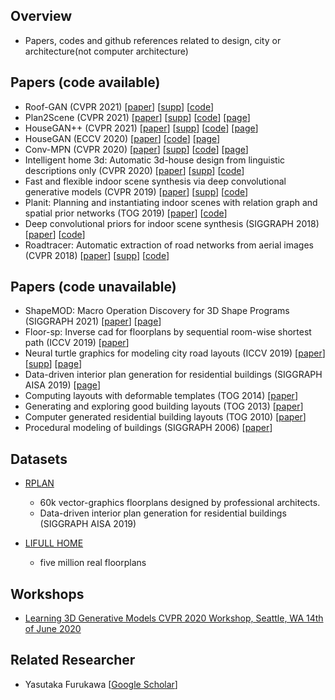 ## Overview 

- Papers, codes and github references related to design, city or architecture(not computer architecture)

## Papers (code available)

- Roof-GAN (CVPR 2021)
[[paper](https://openaccess.thecvf.com/content/CVPR2021/papers/Qian_Roof-GAN_Learning_To_Generate_Roof_Geometry_and_Relations_for_Residential_CVPR_2021_paper.pdf)]
[[supp](https://openaccess.thecvf.com/content/CVPR2021/supplemental/Qian_Roof-GAN_Learning_To_CVPR_2021_supplemental.pdf)]
[[code](https://github.com/yi-ming-qian/roofgan)]
- Plan2Scene (CVPR 2021)
[[paper](https://openaccess.thecvf.com/content/CVPR2021/papers/Vidanapathirana_Plan2Scene_Converting_Floorplans_to_3D_Scenes_CVPR_2021_paper.pdf)]
[[supp](https://openaccess.thecvf.com/content/CVPR2021/supplemental/Vidanapathirana_Plan2Scene_Converting_Floorplans_CVPR_2021_supplemental.pdf)]
[[code](https://github.com/3dlg-hcvc/plan2scene)]
[[page](https://3dlg-hcvc.github.io/plan2scene)]
- HouseGAN++ (CVPR 2021)
[[paper](https://openaccess.thecvf.com/content/CVPR2021/papers/Nauata_House-GAN_Generative_Adversarial_Layout_Refinement_Network_towards_Intelligent_Computational_Agent_CVPR_2021_paper.pdf)]
[[supp](https://openaccess.thecvf.com/content/CVPR2021/supplemental/Nauata_House-GAN_Generative_Adversarial_CVPR_2021_supplemental.pdf)]
[[code](https://github.com/ennauata/houseganpp)]
[[page](https://ennauata.github.io/houseganpp/page.html?fbclid=IwAR3s6cYsrvWxN5CGGA9T10GRLBsRybTbt6VlI7mbqA-3eXnX2x2TxaUijUA)]
- HouseGAN (ECCV 2020) 
[[paper](https://arxiv.org/abs/2003.06988)] 
[[code](https://github.com/ennauata/housegan)] 
[[page](https://ennauata.github.io/housegan/page.html)]
- Conv-MPN (CVPR 2020)
[[paper](https://openaccess.thecvf.com/content_CVPR_2020/papers/Zhang_Conv-MPN_Convolutional_Message_Passing_Neural_Network_for_Structured_Outdoor_Architecture_CVPR_2020_paper.pdf)]
[[supp](https://openaccess.thecvf.com/content_CVPR_2020/supplemental/Zhang_Conv-MPN_Convolutional_Message_CVPR_2020_supplemental.pdf)]
[[code](https://github.com/zhangfuyang/Conv-MPN)]
[[page](https://zhangfuyang.github.io/conv-mpn/page.html)]
- Intelligent home 3d: Automatic 3d-house design from linguistic descriptions only (CVPR 2020) 
[[paper](https://openaccess.thecvf.com/content_CVPR_2020/papers/Chen_Intelligent_Home_3D_Automatic_3D-House_Design_From_Linguistic_Descriptions_Only_CVPR_2020_paper.pdf)]
[[supp](https://openaccess.thecvf.com/content_CVPR_2020/supplemental/Chen_Intelligent_Home_3D_CVPR_2020_supplemental.pdf)]
[[code](https://github.com/chenqi008/HPGM)]
- Fast and flexible indoor scene synthesis via deep convolutional generative models (CVPR 2019)
[[paper](https://openaccess.thecvf.com/content_CVPR_2019/papers/Ritchie_Fast_and_Flexible_Indoor_Scene_Synthesis_via_Deep_Convolutional_Generative_CVPR_2019_paper.pdf)]
[[supp](https://openaccess.thecvf.com/content_CVPR_2019/supplemental/Ritchie_Fast_and_Flexible_CVPR_2019_supplemental.zip)]
[[code](https://github.com/brownvc/fast-synth)]
- Planit: Planning and instantiating indoor scenes with relation graph and spatial prior networks (TOG 2019)
[[paper](https://kwang-ether.github.io/pdf/planit.pdf)]
[[code](https://github.com/brownvc/planit)]
- Deep convolutional priors for indoor scene synthesis (SIGGRAPH 2018)
[[paper](https://kwang-ether.github.io/pdf/deepsynth.pdf)]
[[code](https://github.com/brownvc/fast-synth)]
- Roadtracer: Automatic extraction of road networks from aerial images (CVPR 2018)
[[paper](https://roadmaps.csail.mit.edu/roadtracer.pdf)]
[[supp](https://roadmaps.csail.mit.edu/roadtracer/supplementary.pdf)]
[[code](https://github.com/mitroadmaps/roadtracer/)]

## Papers (code unavailable)

- ShapeMOD: Macro Operation Discovery for 3D Shape Programs (SIGGRAPH 2021)
[[paper](https://rkjones4.github.io/pdf/shapeMOD.pdf)]
[[page](https://rkjones4.github.io/shapeMOD.html)]
- Floor-sp: Inverse cad for floorplans by sequential room-wise shortest path (ICCV 2019)
[[paper](https://arxiv.org/abs/1908.06702)]
- Neural turtle graphics for modeling city road layouts (ICCV 2019)
[[paper](https://arxiv.org/pdf/1910.02055.pdf)]
[[supp](https://nv-tlabs.github.io/NTG/resources/supp.pdf)]
[[page](https://nv-tlabs.github.io/NTG/)]
- Data-driven interior plan generation for residential buildings (SIGGRAPH AISA 2019)
[[page](http://staff.ustc.edu.cn/~fuxm/projects/DeepLayout/index.html)]
- Computing layouts with deformable templates (TOG 2014)
[[paper](http://peterwonka.net/Publications/pdfs/2014.SG.Peng.Computing_Layouts_with_Deformable_Templates.pdf)]
- Generating and exploring good building layouts (TOG 2013)
[[paper](https://dl.acm.org/doi/pdf/10.1145/2461912.2461977)]
- Computer generated residential building layouts (TOG 2010)
[[paper](https://dl.acm.org/doi/pdf/10.1145/1882261.1866203)]
- Procedural modeling of buildings (SIGGRAPH 2006)
[[paper](https://www.researchgate.net/publication/220183823_Procedural_Modeling_of_Buildings)]


## Datasets

- [RPLAN](http://staff.ustc.edu.cn/~fuxm/projects/DeepLayout/index.html)
    - 60k vector-graphics floorplans designed by professional architects.
    - Data-driven interior plan generation for residential buildings (SIGGRAPH AISA 2019)

- [LIFULL HOME](https://www.nii.ac.jp/dsc/idr/lifull)
    - five million real floorplans

## Workshops

- [Learning 3D Generative Models CVPR 2020 Workshop, Seattle, WA 14th of June 2020](https://learn3dgen.github.io/)


## Related Researcher

- Yasutaka Furukawa
[[Google Scholar](https://scholar.google.com/citations?user=wCxzFrMAAAAJ&hl=en)]
